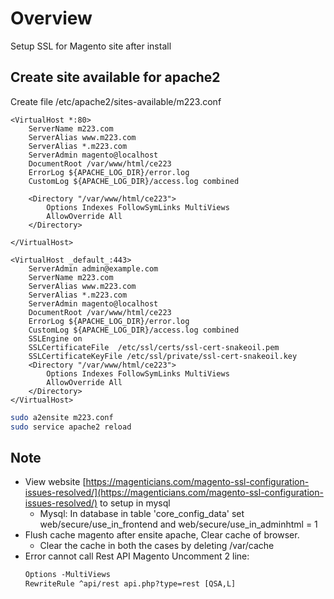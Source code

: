 # Overview
Setup SSL for Magento site after install

## Create site available for apache2
Create file /etc/apache2/sites-available/m223.conf
```text
<VirtualHost *:80>
    ServerName m223.com
    ServerAlias www.m223.com
    ServerAlias *.m223.com
    ServerAdmin magento@localhost
    DocumentRoot /var/www/html/ce223
	ErrorLog ${APACHE_LOG_DIR}/error.log
    CustomLog ${APACHE_LOG_DIR}/access.log combined

    <Directory "/var/www/html/ce223">
        Options Indexes FollowSymLinks MultiViews
        AllowOverride All
    </Directory>

</VirtualHost>

<VirtualHost _default_:443>
    ServerAdmin admin@example.com
    ServerName m223.com
    ServerAlias www.m223.com
    ServerAlias *.m223.com
    ServerAdmin magento@localhost
    DocumentRoot /var/www/html/ce223
    ErrorLog ${APACHE_LOG_DIR}/error.log
    CustomLog ${APACHE_LOG_DIR}/access.log combined
    SSLEngine on
    SSLCertificateFile  /etc/ssl/certs/ssl-cert-snakeoil.pem
    SSLCertificateKeyFile /etc/ssl/private/ssl-cert-snakeoil.key
    <Directory "/var/www/html/ce223">
        Options Indexes FollowSymLinks MultiViews
        AllowOverride All
    </Directory>
</VirtualHost>
```
```bash
sudo a2ensite m223.conf
sudo service apache2 reload
```
## Note
- View website [https://magenticians.com/magento-ssl-configuration-issues-resolved/](https://magenticians.com/magento-ssl-configuration-issues-resolved/) to setup in mysql
    - Mysql: In database in table 'core_config_data' set web/secure/use_in_frontend and web/secure/use_in_adminhtml = 1
- Flush cache magento after ensite apache, Clear cache of browser.
    - Clear the cache in both the cases by deleting /var/cache
- Error cannot call Rest API Magento
    Uncomment 2 line: 
    ```txt
    Options -MultiViews
    RewriteRule ^api/rest api.php?type=rest [QSA,L]
    ```